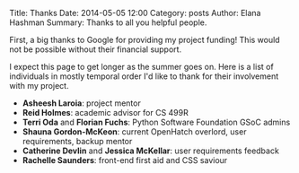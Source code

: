 Title: Thanks
Date: 2014-05-05 12:00
Category: posts
Author: Elana Hashman
Summary: Thanks to all you helpful people.

First, a big thanks to Google for providing my project funding! This would not 
be possible without their financial support.

I expect this page to get longer as the summer goes on. Here is a list of 
individuals in mostly temporal order I'd like to thank for their involvement 
with my project.

+ **Asheesh Laroia**: project mentor
+ **Reid Holmes**: academic advisor for CS 499R
+ **Terri Oda** and **Florian Fuchs**: Python Software Foundation GSoC admins
+ **Shauna Gordon-McKeon**: current OpenHatch overlord, user requirements, 
backup mentor
+ **Catherine Devlin** and **Jessica McKellar**: user requirements feedback
+ **Rachelle Saunders**: front-end first aid and CSS saviour
